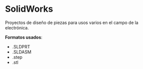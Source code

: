# SolidWorks <br>

Proyectos de diseño de piezas para usos varios en el campo de la electrónica.<br>

<b>Formatos usados</b>: 
<ul>
<li>.SLDPRT</li>
<li>.SLDASM</li>
<li>.step</li>
<li>.stl</li>
</ul>
